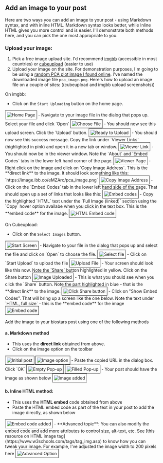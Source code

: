## Add an image to your post

Here are two ways you can add an image to your post - using Markdown syntax, and with inline HTML. Markdown syntax looks better, while Inline HTML gives you more control and is easier. I'll demonstrate both methods here, and you can pick the one most appropriate to you.


### Upload your image:

 1. Pick a free image upload site. I'd recommend [imgbb](https://imgbb.com/) (accessible in most countries) or [cubeupload](https://cubeupload.com/) (easier to use)
 2. Upload your image on the site. For demonstration purposes, I'm going to be using a [random PCA plot image I found online](https://upload.wikimedia.org/wikipedia/commons/a/a0/PCA_plot_of_European_individuals.png). I've named the downloaded image file `pca_image.png`. Here's how to upload an image file on a couple of sites: ((cubeupload and imgbb upload screenshots))

On imgbb:

 - Click on the `Start Uploading` button on the home page.
 <img src="https://image.ibb.co/k19cnH/01_start.png" alt="Home Page" style="border: 1px solid; padding: 5px" />
 - Navigate to your image file in the dialog that pops up. Select your file and click `Open`
 <img src="https://image.ibb.co/d4hK1c/02_browse.png" alt="Choose File" style="border: 1px solid; padding: 5px" />
 - You should now see this upload screen. Click the `Upload` button.
 <img src="https://image.ibb.co/i7xmgc/03_selected.png" alt="Ready to Upload" style="border: 1px solid; padding: 5px" />
 <kbd></kbd>
 - You should now see this success message. Copy the link under `Viewer Links` (highlighted in pink) and open it in a new tab or window.
 <img src="https://image.ibb.co/fAFuZx/04_uploaded.png" alt="Viewer Link" style="border: 1px solid; padding: 5px" />
 - You should now be in the viewer window. Note the `About` and `Embed Codes` tabs in the lower left hand corner of the page.
 <img src="https://image.ibb.co/gy5HnH/05_new_tab.png" alt="Viewer Page" style="border: 1px solid; padding: 5px" />
 - Right click on the image and click on `Copy Image Address`. This is the **direct link** to the image. It should look something like this: `https://image.ibb.co/eMZArc/pca_image.png`
 <img src="https://image.ibb.co/iJWCMc/06_copy_image_address.png" alt="Copy Image Address" style="border: 1px solid; padding: 5px" /> 
 - Click on the `Embed Codes` tab in the lower left hand side of the page. That should open up a set of links that looks like this:
 <img src="https://preview.ibb.co/dZsV7H/07_embed_code.png" alt="Embed codes" style="border: 1px solid; padding: 5px" />
 - Copy the highlighted `HTML` text under the `Full Image (linked)` section using the `Copy` hover option availabe when you click in the text box. This is the **embed code** for the image.
 <img src="https://image.ibb.co/fOfHnH/08_embed_code_to_copy.png" alt="HTML Embed code" style="border: 1px solid; padding: 5px" />

On Cubeupload:

 - Click on the `Select Images` button.
 <img src="https://image.ibb.co/ngSmgc/01_start.png" alt="Start Screen" style="border: 1px solid; padding: 5px" />
 -  Navigate to your file in the dialog that pops up and select the file and click on `Open` to choose the file.
 <img src="https://image.ibb.co/njme1c/02_browse.png" alt="Select file" style="border: 1px solid; padding: 5px" />
 - Click on `Start Upload` to upload the file
 <img src="https://image.ibb.co/dOzMEx/03_ready_for_upload.png" alt="Upload File" style="border: 1px solid; padding: 5px" />
 - Your screen should look like this now. Note the `Share` button highlighted in yellow. Click on the Share button
 <img src="https://image.ibb.co/jBzz1c/04_uploaded_share_highlighted.png" alt="Image Uploaded" style="border: 1px solid; padding: 5px" />
 - This is what you should see when you click the `Share` button. Note the part highlighted in blue - that is the **direct link** to the image.
 <img src="https://image.ibb.co/hcR1Ex/05_direct_links.png" alt="Click Share button" style="border: 1px solid; padding: 5px" />
 - Click on "Show Embed Codes". That will bring up a screen like the one below. Note the text under `HTML, full size` - this is the **embed code** for the image
 <img src="https://image.ibb.co/bE8sMc/06_embed_code.png" alt="Embed code" style="border: 1px solid; padding: 5px" />

Add the image to your biostars post using one of the following methods
 
#### a. Markdown method
 
   - This uses the **direct link** obtained from above. 
   - Click on the image option on the toolbar
   <img src="https://image.ibb.co/bQtnnH/01_start.png" alt="Initial post" style="border: 1px solid; padding: 5px" />
   <img src="https://image.ibb.co/mPehMc/02_toolbar.png" alt="Image option" style="border: 1px solid; padding: 5px" />
   - Paste the copied URL in the dialog box. Click `OK`
   <img src="https://image.ibb.co/j6cmgc/03_image_dialog.png" alt="Empty Pop-up" style="border: 1px solid; padding: 5px" />
   <img src="https://image.ibb.co/cmZA7H/04_image_link_added.png" alt="Filled Pop-up" style="border: 1px solid; padding: 5px" />
   - Your post should have the image as shown below
   <img src="https://image.ibb.co/gepMEx/05_image_embedded.png" alt="Image added" style="border: 1px solid; padding: 5px" />
 
#### b. Inline HTML method:

   - This uses the **HTML embed** code obtained from above
   - Paste the HTML embed code as part of the text in your post to add the image directly, as shown below
   <img src="https://image.ibb.co/ium7nH/02_01_embed_code.png" alt="Embed code added" style="border: 1px solid; padding: 5px" />
   - **Advanced topic**: You can also modify the embed code and add more attributes to control size, alt-text, etc. See [this resource on HTML image tag](https://www.w3schools.com/tags/tag_img.asp) to know how you can tweak your image. For example, I've adjusted the image width to 200 pixels here
   <img src="https://image.ibb.co/cVTyux/02_02_advanced.png" alt="Advanced Option" style="border: 1px solid; padding: 5px" />